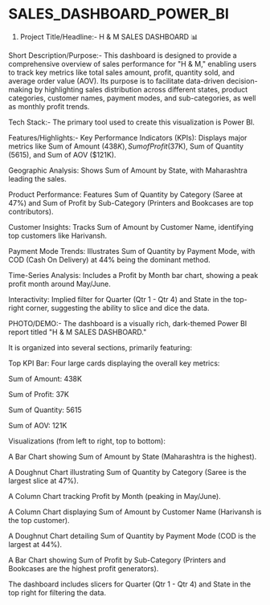 # SALES_DASHBOARD_POWER_BI
1. Project Title/Headline:-
H & M SALES DASHBOARD 📊

Short Description/Purpose:-
This dashboard is designed to provide a comprehensive overview of sales performance for "H & M," enabling users to track key metrics like total sales amount, profit, quantity sold, and average order value (AOV). Its purpose is to facilitate data-driven decision-making by highlighting sales distribution across different states, product categories, customer names, payment modes, and sub-categories, as well as monthly profit trends.

Tech Stack:-
The primary tool used to create this visualization is Power BI.

Features/Highlights:-
Key Performance Indicators (KPIs): Displays major metrics like Sum of Amount ($438K), Sum of Profit ($37K), Sum of Quantity (5615), and Sum of AOV ($121K).

Geographic Analysis: Shows Sum of Amount by State, with Maharashtra leading the sales.

Product Performance: Features Sum of Quantity by Category (Saree at 47%) and Sum of Profit by Sub-Category (Printers and Bookcases are top contributors).

Customer Insights: Tracks Sum of Amount by Customer Name, identifying top customers like Harivansh.

Payment Mode Trends: Illustrates Sum of Quantity by Payment Mode, with COD (Cash On Delivery) at 44% being the dominant method.

Time-Series Analysis: Includes a Profit by Month bar chart, showing a peak profit month around May/June.

Interactivity: Implied filter for Quarter (Qtr 1 - Qtr 4) and State in the top-right corner, suggesting the ability to slice and dice the data.

PHOTO/DEMO:-
The dashboard is a visually rich, dark-themed Power BI report titled "H & M SALES DASHBOARD."

It is organized into several sections, primarily featuring:

Top KPI Bar: Four large cards displaying the overall key metrics:

Sum of Amount: 438K

Sum of Profit: 37K

Sum of Quantity: 5615

Sum of AOV: 121K

Visualizations (from left to right, top to bottom):

A Bar Chart showing Sum of Amount by State (Maharashtra is the highest).

A Doughnut Chart illustrating Sum of Quantity by Category (Saree is the largest slice at 47%).

A Column Chart tracking Profit by Month (peaking in May/June).

A Column Chart displaying Sum of Amount by Customer Name (Harivansh is the top customer).

A Doughnut Chart detailing Sum of Quantity by Payment Mode (COD is the largest at 44%).

A Bar Chart showing Sum of Profit by Sub-Category (Printers and Bookcases are the highest profit generators).

The dashboard includes slicers for Quarter (Qtr 1 - Qtr 4) and State in the top right for filtering the data.
